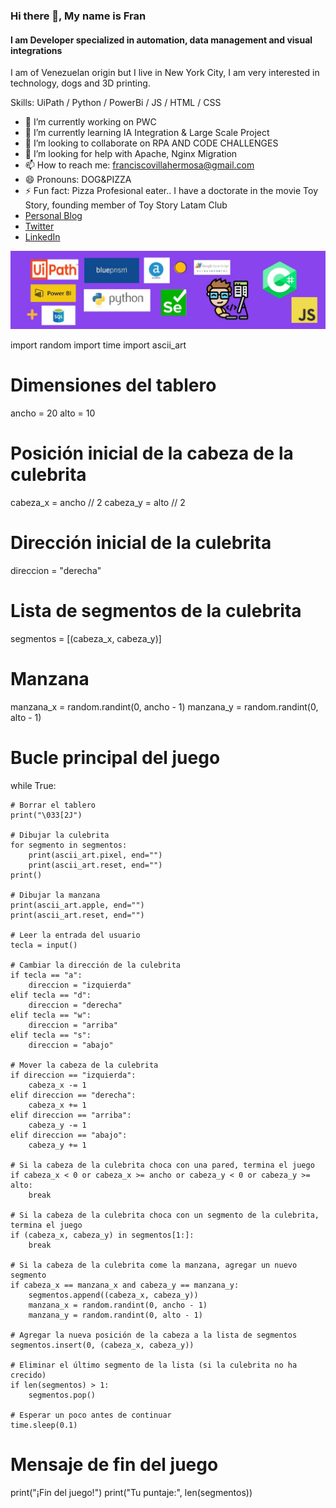 ### Hi there 👋, My name is Fran
#### I am Developer specialized in automation, data management and visual integrations
I am of Venezuelan origin but I live in New York City, I am very interested in technology, dogs and 3D printing.

Skills: UiPath / Python / PowerBi / JS / HTML / CSS 

- 🔭 I’m currently working on PWC 
- 🌱 I’m currently learning IA Integration & Large Scale Project 
- 👯 I’m looking to collaborate on RPA AND CODE CHALLENGES 
- 🤔 I’m looking for help with Apache, Nginx Migration 
- 📫 How to reach me: franciscovillahermosa@gmail.com 
- 😄 Pronouns: DOG&PIZZA 
- ⚡ Fun fact: Pizza Profesional eater.. I have a doctorate in the movie Toy Story, founding member of Toy Story Latam Club
- [Personal Blog](https://techvilla.nicepage.io/?uid=83c16148-a0cf-4858-aeca-1f14ed5e44ad)
- [Twitter](https://twitter.com/franbucho)
- [LinkedIn](https://www.linkedin.com/in/fjvs-arg/)

![Banner](banner3.png)

import random
import time
import ascii_art

# Dimensiones del tablero
ancho = 20
alto = 10

# Posición inicial de la cabeza de la culebrita
cabeza_x = ancho // 2
cabeza_y = alto // 2

# Dirección inicial de la culebrita
direccion = "derecha"

# Lista de segmentos de la culebrita
segmentos = [(cabeza_x, cabeza_y)]

# Manzana
manzana_x = random.randint(0, ancho - 1)
manzana_y = random.randint(0, alto - 1)

# Bucle principal del juego
while True:

    # Borrar el tablero
    print("\033[2J")

    # Dibujar la culebrita
    for segmento in segmentos:
        print(ascii_art.pixel, end="")
        print(ascii_art.reset, end="")
    print()

    # Dibujar la manzana
    print(ascii_art.apple, end="")
    print(ascii_art.reset, end="")

    # Leer la entrada del usuario
    tecla = input()

    # Cambiar la dirección de la culebrita
    if tecla == "a":
        direccion = "izquierda"
    elif tecla == "d":
        direccion = "derecha"
    elif tecla == "w":
        direccion = "arriba"
    elif tecla == "s":
        direccion = "abajo"

    # Mover la cabeza de la culebrita
    if direccion == "izquierda":
        cabeza_x -= 1
    elif direccion == "derecha":
        cabeza_x += 1
    elif direccion == "arriba":
        cabeza_y -= 1
    elif direccion == "abajo":
        cabeza_y += 1

    # Si la cabeza de la culebrita choca con una pared, termina el juego
    if cabeza_x < 0 or cabeza_x >= ancho or cabeza_y < 0 or cabeza_y >= alto:
        break

    # Si la cabeza de la culebrita choca con un segmento de la culebrita, termina el juego
    if (cabeza_x, cabeza_y) in segmentos[1:]:
        break

    # Si la cabeza de la culebrita come la manzana, agregar un nuevo segmento
    if cabeza_x == manzana_x and cabeza_y == manzana_y:
        segmentos.append((cabeza_x, cabeza_y))
        manzana_x = random.randint(0, ancho - 1)
        manzana_y = random.randint(0, alto - 1)

    # Agregar la nueva posición de la cabeza a la lista de segmentos
    segmentos.insert(0, (cabeza_x, cabeza_y))

    # Eliminar el último segmento de la lista (si la culebrita no ha crecido)
    if len(segmentos) > 1:
        segmentos.pop()

    # Esperar un poco antes de continuar
    time.sleep(0.1)

# Mensaje de fin del juego
print("¡Fin del juego!")
print("Tu puntaje:", len(segmentos))

